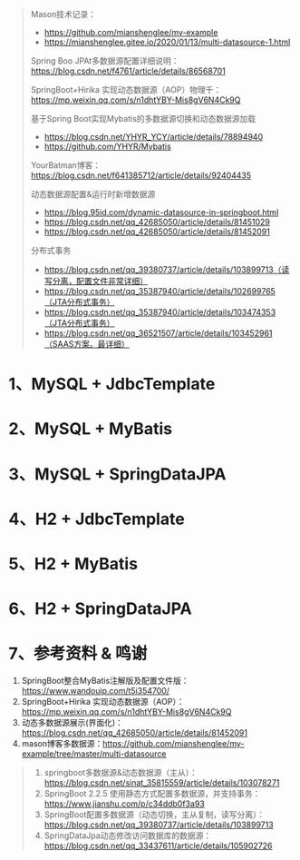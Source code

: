 > Mason技术记录：
>
> - https://github.com/mianshenglee/my-example
> - https://mianshenglee.gitee.io/2020/01/13/multi-datasource-1.html
>
> Spring Boo JPAt多数据源配置详细说明：https://blog.csdn.net/f4761/article/details/86568701
>
> SpringBoot+Hirika 实现动态数据源（AOP）物理千：https://mp.weixin.qq.com/s/n1dhtYBY-Mis8gV6N4Ck9Q
>
> 基于Spring Boot实现Mybatis的多数据源切换和动态数据源加载
>
> - https://blog.csdn.net/YHYR_YCY/article/details/78894940
> - https://github.com/YHYR/Mybatis
>
> YourBatman博客：https://blog.csdn.net/f641385712/article/details/92404435
>
> 动态数据源配置&运行时新增数据源
>
> - https://blog.95id.com/dynamic-datasource-in-springboot.html
> - https://blog.csdn.net/qq_42685050/article/details/81451029
> - https://blog.csdn.net/qq_42685050/article/details/81452091
>
> 分布式事务
>
> - https://blog.csdn.net/qq_39380737/article/details/103899713（读写分离，配置文件非常详细）
> - https://blog.csdn.net/qq_35387940/article/details/102699765（JTA分布式事务）
> - https://blog.csdn.net/qq_35387940/article/details/103474353（JTA分布式事务）
> - https://blog.csdn.net/qq_36521507/article/details/103452961（SAAS方案。最详细）

# 1、MySQL + JdbcTemplate



# 2、MySQL + MyBatis



# 3、MySQL + SpringDataJPA





# 4、H2 + JdbcTemplate



# 5、H2 + MyBatis



# 6、H2 + SpringDataJPA



# 7、参考资料 & 鸣谢

1. SpringBoot整合MyBatis注解版及配置文件版：https://www.wandouip.com/t5i354700/
2. SpringBoot+Hirika 实现动态数据源（AOP）：https://mp.weixin.qq.com/s/n1dhtYBY-Mis8gV6N4Ck9Q
3. 动态多数据源展示(界面化)：https://blog.csdn.net/qq_42685050/article/details/81452091
4. mason博客多数据源：https://github.com/mianshenglee/my-example/tree/master/multi-datasource



> 1. springboot多数据源&动态数据源（主从）：https://blog.csdn.net/sinat_35815559/article/details/103078271
> 2. SpringBoot 2.2.5 使用静态方式配置多数据源，并支持事务：https://www.jianshu.com/p/c34ddb0f3a93
> 3. SpringBoot配置多数据源（动态切换，主从复制，读写分离）：https://blog.csdn.net/qq_39380737/article/details/103899713
> 4. SpringDataJpa动态修改访问数据库的数据源：https://blog.csdn.net/qq_33437611/article/details/105902726

